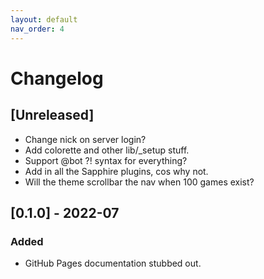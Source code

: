 ```yaml
---
layout: default
nav_order: 4
---
```


# Changelog

## [Unreleased]

- Change nick on server login?
- Add colorette and other lib/_setup stuff.
- Support @bot <command>?! syntax for everything?
- Add in all the Sapphire plugins, cos why not.
- Will the theme scrollbar the nav when 100 games exist?

## [0.1.0] - 2022-07

### Added

- GitHub Pages documentation stubbed out.
